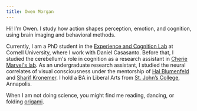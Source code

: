```yaml
---
title: Owen Morgan
---
```


Hi! I’m Owen. I study how action shapes perception, emotion, and cognition, using brain imaging and behavioral methods.

Currently, I am a PhD student in the [Experience and Cognition Lab](https://www.casasanto.com/) at Cornell University, where I work with Daniel Casasanto. Before that, I studied the cerebellum's role in cognition as a research assistant in [Cherie Marvel's lab](http://cheriemarvel.com/). As an undergraduate research assistant, I studied the neural correlates of visual consciousness under the mentorship of [Hal Blumenfeld](https://medicine.yale.edu/lab/blumenfeld/) and [Sharif Kronemer](https://www.sharifkronemer.com/). I hold a BA in Liberal Arts from [St. John’s College](https://www.sjc.edu/), Annapolis.

When I am not doing science,  you might find me reading, dancing, or folding [origami](https://www.instagram.com/owen_foldin/).
